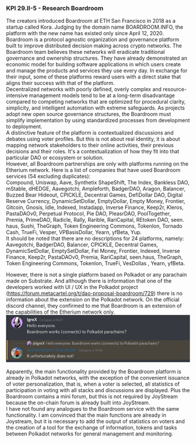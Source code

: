 ### KPI 29.II-5 - Research Boardroom

   The creators introduced Boardroom at ETH San Francisco in 2018 as a startup called Kora. Judging by the domain name BOARDROOM.INFO, the platform with the new name has existed only since April 12, 2020.  
   Boardroom is a protocol agnostic organization and governance platform built to improve distributed decision making across crypto networks. The Boardroom team believes these networks will eradicate traditional governance and ownership structures. They have already demonstrated an economic model for building software applications in which users create and manage the products and services they use every day. In exchange for their input, some of these platforms reward users with a direct stake that aligns their success with that of the platform.  
   Decentralized networks with poorly defined, overly complex and resource-intensive management models tend to be at a long-term disadvantage compared to competing networks that are optimized for procedural clarity, simplicity, and intelligent automation with extreme safeguards. As projects adopt new open source governance structures, the Boardroom must simplify implementation by using standardized processes from development to deployment.  
   A distinctive feature of the platform is contextualized discussions and debates using voter profiles. But this is not about real identity, it is about mapping network stakeholders to their online activities, their previous decisions and their roles. It's a contextualization of how they fit into that particular DAO or ecosystem or solution.  
   However, all Boardroom partnerships are only with platforms running on the Etherium network. Here is a list of companies that have used Boardroom services (54 excluding duplicates):  
   Compound, Uniswap, Aave, Synthetix ShapeShift, The Index, Bankless DAO, mStable, dHEDGE, Aavegotchi, Ampleforth, BadgerDAO, Aragon, Balancer, Buzzed Bear Hideout, CPICKLE, Decentral Games, DefiDollar DAO, Digital Reserve Currency, DynamicSetDollar, EmptyDollar, Empty Money, Frontier, Gitcoin, Gnosis, Idle, Indexed, Instadapp, Inverse Finance, Keep2r, Kleros, PastaDAOv0, Perpetual Protocol, Pie DAO, PleasrDAO, PoolTogether, Premia, PrimeDAO, Radicle, Rally, Rarible, RariCapital, REtoken DAO, seen. haus, Sushi, TheGraph, Token Engineering Commons, Tokenlon, Tornado Cash, TrueFi, Vesper, VPBasisDollar, Yearn, yfBeta, Yup.  
   It should be noted that there are no descriptions for 24 platforms, namely:  
   Aavegotchi, BadgerDAO, Balancer, CPICKLE, Decentral Games, DynamicSetDollar, EmptySetDollar, Fei Money, Frontier, Indexed, Inverse Finance, Keep2r, PastaDAOv0, Premia, RariCapital, seen.haus, TheGraph, Token Engineering Commons, Tokenlon, TrueFi, VesDollas , Yearn, yfBeta.
   

   However, there is not a single platform based on Polkadot or any parachain made on Substrate. And although there is information that one of the developers worked with UI / UX in the Polkadot project (https://forum.metacartel.org/t/dao-proposal-boardroom/729) there is no information about the extension on the Polkadot network. On the official discord channel, they confirmed to me that Boardroom is an extension of the capabilities of the Etherium network only.  
![Discord Boardroom](img/DiscrdBoardroom.JPG) 

   Apparently, the main functionality provided by the Boardroom platform is already in Polkadot networks, with the exception of the convenient issuance of voter personalization, that is, when a voter is selected, all statistics of participation in voting with all stacks and discussions are displayed. Plus the Boardroom contains a mini forum, but this is not required by JoyStream because the on-chain forum is already built into JoyStream.  
   I have not found any analogues to the Boardroom service with the same functionality. I am convinced that the main functions are already in Joystream, but it is necessary to add the output of statistics on voters and the creation of a tool for the exchange of information, tokens and tasks between Polkadot networks for general management and monitoring.  
